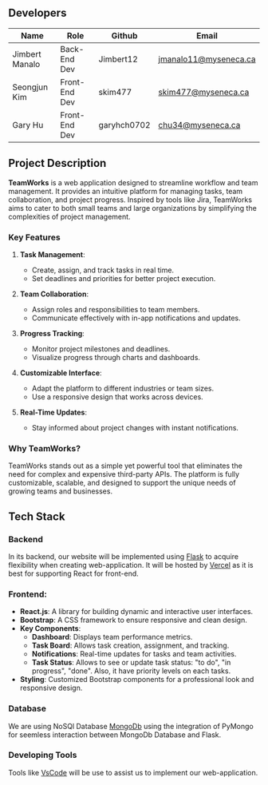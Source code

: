 ## Developers
| Name        |   Role |     Github    | Email       |
| ----------- | --------- | --------- | --------------------------- |
| Jimbert Manalo  | Back-End Dev | Jimbert12 | jmanalo11@myseneca.ca |
| Seongjun Kim  | Front-End Dev |skim477 | skim477@myseneca.ca |
| Gary Hu  | Front-End Dev | garyhch0702 | chu34@myseneca.ca |

## Project Description
**TeamWorks** is a web application designed to streamline workflow and team management. It provides an intuitive platform for managing tasks, team collaboration, and project progress. Inspired by tools like Jira, TeamWorks aims to cater to both small teams and large organizations by simplifying the complexities of project management.

### Key Features
1. **Task Management**:
   - Create, assign, and track tasks in real time.
   - Set deadlines and priorities for better project execution.

2. **Team Collaboration**:
   - Assign roles and responsibilities to team members.
   - Communicate effectively with in-app notifications and updates.

3. **Progress Tracking**:
   - Monitor project milestones and deadlines.
   - Visualize progress through charts and dashboards.

4. **Customizable Interface**:
   - Adapt the platform to different industries or team sizes.
   - Use a responsive design that works across devices.

5. **Real-Time Updates**:
   - Stay informed about project changes with instant notifications.

### Why TeamWorks?
TeamWorks stands out as a simple yet powerful tool that eliminates the need for complex and expensive third-party APIs. The platform is fully customizable, scalable, and designed to support the unique needs of growing teams and businesses.

## Tech Stack

### Backend

In its backend, our website will be implemented using [Flask](https://flask.palletsprojects.com/en/stable/) to acquire flexibility when creating web-application. It will be hosted by [Vercel](https://vercel.com/login) as it is best for supporting React for front-end.

### Frontend:
- **React.js**: A library for building dynamic and interactive user interfaces.
- **Bootstrap**: A CSS framework to ensure responsive and clean design.
- **Key Components**:
  - **Dashboard**: Displays team performance metrics.
  - **Task Board**: Allows task creation, assignment, and tracking.
  - **Notifications**: Real-time updates for tasks and team activities.
  - **Task Status**: Allows to see or update task status: "to do", "in progress", "done". Also, it have priority levels on each tasks.
- **Styling**: Customized Bootstrap components for a professional look and responsive design.


### Database 

We are using NoSQl Database [MongoDb](https://www.mongodb.com/) using the integration of PyMongo for seemless interaction between MongoDb Database and Flask.


### Developing Tools

Tools like [VsCode](https://code.visualstudio.com/) will be use to assist us to implement our web-application.